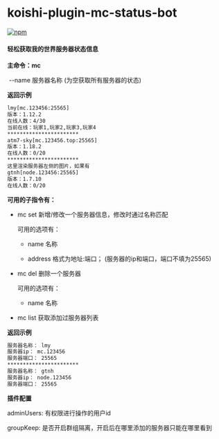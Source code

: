 # koishi-plugin-mc-status-bot

[![npm](https://img.shields.io/npm/v/koishi-plugin-mc-status-bot?style=flat-square)](https://www.npmjs.com/package/koishi-plugin-mc-status-bot)

#### 轻松获取我的世界服务器状态信息

**主命令：mc**

​    --name 服务器名称 (为空获取所有服务器的状态)

**返回示例**

```tex
lmy[mc.123456:25565]
版本：1.12.2
在线人数：4/30
当前在线：玩家1,玩家2,玩家3,玩家4
***********************
atm7-sky[mc.123456.top:25565]
版本：1.18.2
在线人数：0/20
***********************
这里渲染服务器左侧的图片，如果有
gtnh[node.123456:25565]
版本：1.7.10
在线人数：0/20
```

**可用的子指令有：**

- mc set 新增/修改一个服务器信息，修改时通过名称匹配

  可用的选项有：

  - name 名称

  - address 格式为地址:端口； (服务器的ip和端口，端口不填为25565)

- mc del 删除一个服务器

  可用的选项有：

  - name 名称

- mc list 获取添加过服务器列表

**返回示例**

```tex
服务器名称： lmy
服务器ip： mc.123456
服务器端口： 25565
***********************
服务器名称： gtnh
服务器ip： node.123456
服务器端口： 25565
```



**插件配置**

adminUsers: 有权限进行操作的用户id

groupKeep: 是否开启群组隔离，开启后在哪里添加的服务器只能在哪里看到

